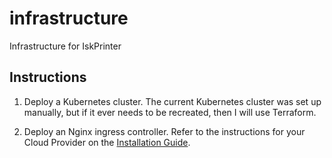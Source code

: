 # infrastructure

Infrastructure for IskPrinter

## Instructions

1. Deploy a Kubernetes cluster. The current Kubernetes cluster was set up manually, but if it ever needs to be recreated, then I will use Terraform.

1. Deploy an Nginx ingress controller. Refer to the instructions for your Cloud Provider on the [Installation Guide](https://kubernetes.github.io/ingress-nginx/deploy/#gce-gke).
